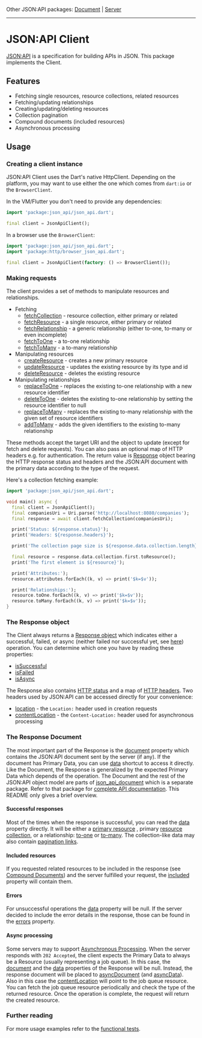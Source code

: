 Other JSON:API packages: [Document](https://pub.dartlang.org/packages/json_api_document) | [Server](https://pub.dartlang.org/packages/json_api_server)

---

# JSON:API Client

[JSON:API](http://jsonapi.org) is a specification for building APIs in JSON. This package implements 
the Client.

## Features
- Fetching single resources, resource collections, related resources
- Fetching/updating relationships
- Creating/updating/deleting resources
- Collection pagination
- Compound documents (included resources)
- Asynchronous processing 

## Usage
### Creating a client instance
JSON:API Client uses the Dart's native HttpClient. Depending on the platform, 
you may want to use either the one which comes from `dart:io` or the `BrowserClient`.

In the VM/Flutter you don't need to provide any dependencies:
```dart
import 'package:json_api/json_api.dart';

final client = JsonApiClient();
```

In a browser use the `BrowserClient`:
```dart
import 'package:json_api/json_api.dart';
import 'package:http/browser_json_api.dart';

final client = JsonApiClient(factory: () => BrowserClient());
```

### Making requests
The client provides a set of methods to manipulate resources and relationships.
- Fetching
    - [fetchCollection](https://pub.dartlang.org/documentation/json_api/latest/json_api/JsonApiClient/fetchCollection.html) - resource collection, either primary or related
    - [fetchResource](https://pub.dartlang.org/documentation/json_api/latest/json_api/JsonApiClient/fetchResource.html) - a single resource, either primary or related
    - [fetchRelationship](https://pub.dartlang.org/documentation/json_api/latest/json_api/JsonApiClient/fetchRelationship.html) - a generic relationship (either to-one, to-many or even incomplete)
    - [fetchToOne](https://pub.dartlang.org/documentation/json_api/latest/json_api/JsonApiClient/fetchToOne.html) - a to-one relationship
    - [fetchToMany](https://pub.dartlang.org/documentation/json_api/latest/json_api/JsonApiClient/fetchToMany.html) - a to-many relationship
- Manipulating resources
    - [createResource](https://pub.dartlang.org/documentation/json_api/latest/json_api/JsonApiClient/createResource.html) - creates a new primary resource
    - [updateResource](https://pub.dartlang.org/documentation/json_api/latest/json_api/JsonApiClient/updateResource.html) - updates the existing resource by its type and id
    - [deleteResource](https://pub.dartlang.org/documentation/json_api/latest/json_api/JsonApiClient/deleteResource.html) - deletes the existing resource
- Manipulating relationships
    - [replaceToOne](https://pub.dartlang.org/documentation/json_api/latest/json_api/JsonApiClient/replaceToOne.html) - replaces the existing to-one relationship with a new resource identifier
    - [deleteToOne](https://pub.dartlang.org/documentation/json_api/latest/json_api/JsonApiClient/deleteToOne.html) - deletes the existing to-one relationship by setting the resource identifier to null
    - [replaceToMany](https://pub.dartlang.org/documentation/json_api/latest/json_api/JsonApiClient/replaceToMany.html) - replaces the existing to-many relationship with the given set of resource identifiers
    - [addToMany](https://pub.dartlang.org/documentation/json_api/latest/json_api/JsonApiClient/addToMany.html) - adds the given identifiers to the existing to-many relationship
    
These methods accept the target URI and the object to update (except for fetch and delete requests).
You can also pass an optional map of HTTP headers e.g. for authentication. The return value
is [Response](https://pub.dartlang.org/documentation/json_api/latest/json_api/Response-class.html) object bearing the 
HTTP response status and headers and the JSON:API
document with the primary data according to the type of the request. 

Here's a collection fetching example:

```dart
import 'package:json_api/json_api.dart';

void main() async {
  final client = JsonApiClient();
  final companiesUri = Uri.parse('http://localhost:8080/companies');
  final response = await client.fetchCollection(companiesUri);

  print('Status: ${response.status}');
  print('Headers: ${response.headers}');

  print('The collection page size is ${response.data.collection.length}');

  final resource = response.data.collection.first.toResource();
  print('The first element is ${resource}');

  print('Attributes:');
  resource.attributes.forEach((k, v) => print('$k=$v'));

  print('Relationships:');
  resource.toOne.forEach((k, v) => print('$k=$v'));
  resource.toMany.forEach((k, v) => print('$k=$v'));
}
```

### The Response object
The Client always returns a [Response object](https://pub.dartlang.org/documentation/json_api/latest/json_api/Response-class.html)
which indicates either a successful, failed, or async (neither failed nor successful yet, see [here](https://jsonapi.org/recommendations/#asynchronous-processing)) operation.
You can determine which one you have by reading these properties:
- [isSuccessful](https://pub.dartlang.org/documentation/json_api/latest/json_api/Response/isSuccessful.html)
- [isFailed](https://pub.dartlang.org/documentation/json_api/latest/json_api/Response/isFailed.html)
- [isAsync](https://pub.dartlang.org/documentation/json_api/latest/json_api/Response/isAsync.html)

The Response also contains [HTTP status](https://pub.dartlang.org/documentation/json_api/latest/json_api/Response/status.html)
and a map of [HTTP headers](https://pub.dartlang.org/documentation/json_api/latest/json_api/Response/headers.html).
Two headers used by JSON:API can be accessed directly for your convenience:
- [location](https://pub.dartlang.org/documentation/json_api/latest/json_api/Response/location.html) - 
the `Location:` header used in creation requests
- [contentLocation](https://pub.dartlang.org/documentation/json_api/latest/json_api/Response/contentLocation.html) - 
the `Content-Location:` header used for asynchronous processing

### The Response Document
The most important part of the Response is the [document](https://pub.dartlang.org/documentation/json_api/latest/json_api/Response/document.html)
property which contains the JSON:API document sent by the server (if any). If the document has Primary Data, you
can use [data](https://pub.dartlang.org/documentation/json_api/latest/json_api/Response/data.html) 
shortcut to access it directly. Like the Document, the Response is generalized by the expected Primary Data
which depends of the operation. The Document and the rest of the JSON:API object model are parts of [json_api_document](https://pub.dartlang.org/packages/json_api_document)
which is a separate package. Refer to that package for [complete API documentation](https://pub.dartlang.org/documentation/json_api_document/latest/). 
This README only gives a brief overview.

#### Successful responses
Most of the times when the response is successful, you can read the [data](https://pub.dartlang.org/documentation/json_api/latest/json_api/Response/data.html)
property directly. It will be either a [primary resource](https://pub.dartlang.org/documentation/json_api_document/latest/json_api_document/ResourceData-class.html)
, primary [resource collection](https://pub.dartlang.org/documentation/json_api_document/latest/json_api_document/ResourceCollectionData-class.html), 
or a relationship: [to-one](https://pub.dartlang.org/documentation/json_api_document/latest/json_api_document/ToOne-class.html)
or [to-many](https://pub.dartlang.org/documentation/json_api_document/latest/json_api_document/ToMany-class.html). 
The collection-like data may also contain [pagination links](https://pub.dartlang.org/documentation/json_api_document/latest/json_api_document/Pagination-class.html).

#### Included resources
If you requested related resources to be included in the response (see [Compound Documents](https://jsonapi.org/format/#document-compound-documents)) and the server fulfilled
your request, the [included](https://pub.dartlang.org/documentation/json_api_document/latest/json_api_document/PrimaryData/included.html) property will contain them.

#### Errors
For unsuccessful operations the [data](https://pub.dartlang.org/documentation/json_api/latest/json_api/Response/data.html)
property will be null. If the server decided to include the error details in the response, those can be found in the 
[errors](https://pub.dartlang.org/documentation/json_api_document/latest/json_api_document/Document/errors.html) property.


#### Async processing
Some servers may to support [Asynchronous Processing](https://jsonapi.org/recommendations/#asynchronous-processing).
When the server responds with `202 Accepted`, the client expects the Primary Data to always be a Resource (usually
representing a job queue). In this case, the [document](https://pub.dartlang.org/documentation/json_api/latest/json_api/Response/document.html)
and the [data](https://pub.dartlang.org/documentation/json_api/latest/json_api/Response/data.html) 
properties of the Response will be null. Instead, 
the response document will be placed to [asyncDocument](https://pub.dartlang.org/documentation/json_api/latest/json_api/Response/asyncDocument.html)
(and [asyncData](https://pub.dartlang.org/documentation/json_api/latest/json_api/Response/asyncData.html)). 
Also in this case the [contentLocation](https://pub.dartlang.org/documentation/json_api/latest/json_api/Response/contentLocation.html)
will point to the job queue resource. You can fetch the job queue resource periodically and check
the type of the returned resource. Once the operation is complete, the request will return the created resource.

### Further reading
For more usage examples refer to the [functional tests](https://github.com/f3ath/json-api-dart/tree/master/test/functional).
